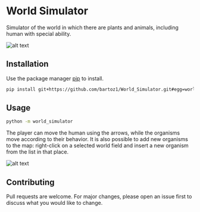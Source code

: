 # World Simulator
Simulator of the world in which there are plants and animals, including human with special ability.  

![alt text](https://github.com/bartoz1/World_Simulator/blob/master/assets/gameplay.PNG)

## Installation

Use the package manager [pip](https://pip.pypa.io/en/stable/) to install.

```bash
pip install git+https://github.com/bartoz1/World_Simulator.git#egg=worldsimulator
```

## Usage

```bash
python -m world_simulator
```
The player can move the human using the arrows, while the organisms move according to their behavior. It is also possible to add new organisms to the map: right-click on a selected world field and insert a new organism from the list in that place.

![alt text](https://github.com/bartoz1/World_Simulator/blob/master/assets/adding_org.gif)

## Contributing
Pull requests are welcome. For major changes, please open an issue first to discuss what you would like to change.

